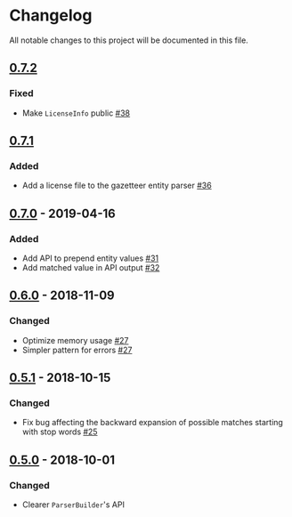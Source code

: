 # Changelog
All notable changes to this project will be documented in this file.

## [0.7.2]
### Fixed
- Make `LicenseInfo` public [#38](https://github.com/snipsco/gazetteer-entity-parser/pull/38)

## [0.7.1]
### Added
- Add a license file to the gazetteer entity parser [#36](https://github.com/snipsco/gazetteer-entity-parser/pull/36)

## [0.7.0] - 2019-04-16
### Added
- Add API to prepend entity values [#31](https://github.com/snipsco/gazetteer-entity-parser/pull/31)
- Add matched value in API output [#32](https://github.com/snipsco/gazetteer-entity-parser/pull/32)

## [0.6.0] - 2018-11-09
### Changed
- Optimize memory usage [#27](https://github.com/snipsco/gazetteer-entity-parser/pull/27)
- Simpler pattern for errors [#27](https://github.com/snipsco/gazetteer-entity-parser/pull/27)

## [0.5.1] - 2018-10-15
### Changed
- Fix bug affecting the backward expansion of possible matches starting with stop words [#25](https://github.com/snipsco/gazetteer-entity-parser/pull/25)

## [0.5.0] - 2018-10-01
### Changed
- Clearer `ParserBuilder`'s API 

[0.7.2]: https://github.com/snipsco/gazetteer-entity-parser/compare/0.7.1...0.7.2
[0.7.1]: https://github.com/snipsco/gazetteer-entity-parser/compare/0.7.0...0.7.1
[0.7.0]: https://github.com/snipsco/gazetteer-entity-parser/compare/0.6.0...0.7.0
[0.6.0]: https://github.com/snipsco/gazetteer-entity-parser/compare/0.5.1...0.6.0
[0.5.1]: https://github.com/snipsco/gazetteer-entity-parser/compare/0.5.0...0.5.1
[0.5.0]: https://github.com/snipsco/gazetteer-entity-parser/compare/0.4.2...0.5.0
